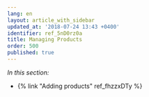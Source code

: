 ```yaml
---
lang: en
layout: article_with_sidebar
updated_at: '2018-07-24 13:43 +0400'
identifier: ref_5nD0rz0a
title: Managing Products
order: 500
published: true
---
```

_In this section:_

*   {% link "Adding products" ref_fhzzxDTy %}
